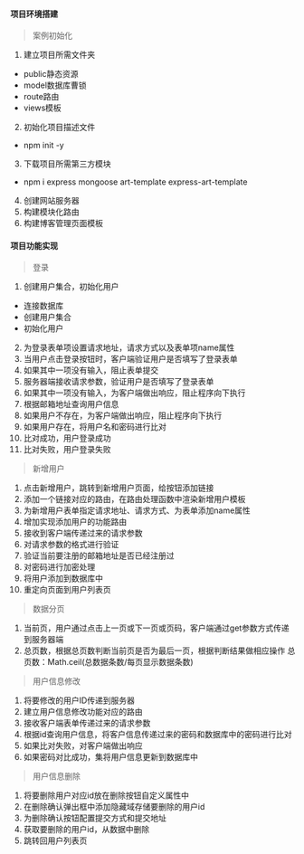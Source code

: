 #### 项目环境搭建
> 案例初始化
1. 建立项目所需文件夹
- public静态资源
- model数据库曹锁
- route路由
- views模板
2. 初始化项目描述文件
- npm init -y
3. 下载项目所需第三方模块
- npm i express mongoose art-template express-art-template
4. 创建网站服务器
5. 构建模块化路由
6. 构建博客管理页面模板
#### 项目功能实现
> 登录
1. 创建用户集合，初始化用户
- 连接数据库
- 创建用户集合
- 初始化用户
2. 为登录表单项设置请求地址，请求方式以及表单项name属性
3. 当用户点击登录按钮时，客户端验证用户是否填写了登录表单
4. 如果其中一项没有输入，阻止表单提交
5. 服务器端接收请求参数，验证用户是否填写了登录表单
6. 如果其中一项没有输入，为客户端做出响应，阻止程序向下执行
7. 根据邮箱地址查询用户信息
8. 如果用户不存在，为客户端做出响应，阻止程序向下执行
9. 如果用户存在，将用户名和密码进行比对
10. 比对成功，用户登录成功
11. 比对失败，用户登录失败

>新增用户
1. 点击新增用户，跳转到新增用户页面，给按钮添加链接
2. 添加一个链接对应的路由，在路由处理函数中渲染新增用户模板
3. 为新增用户表单指定请求地址、请求方式、为表单添加name属性
4. 增加实现添加用户的功能路由
5. 接收到客户端传递过来的请求参数
6. 对请求参数的格式进行验证
7. 验证当前要注册的邮箱地址是否已经注册过
8. 对密码进行加密处理
9. 将用户添加到数据库中
10. 重定向页面到用户列表页
>数据分页
1. 当前页，用户通过点击上一页或下一页或页码，客户端通过get参数方式传递到服务器端
2. 总页数，根据总页数判断当前页是否为最后一页，根据判断结果做相应操作
   总页数：Math.ceil(总数据条数/每页显示数据条数)
>用户信息修改
1. 将要修改的用户ID传递到服务器
2. 建立用户信息修改功能对应的路由
3. 接收客户端表单传递过来的请求参数
4. 根据id查询用户信息，将客户信息传递过来的密码和数据库中的密码进行比对
5. 如果比对失败，对客户端做出响应
6. 如果密码对比成功，集将用户信息更新到数据库中
>用户信息删除
1. 将要删除用户对应id放在删除按钮自定义属性中
2. 在删除确认弹出框中添加隐藏域存储要删除的用户id
3. 为删除确认按钮配置提交方式和提交地址
4. 获取要删除的用户id，从数据中删除
5. 跳转回用户列表页